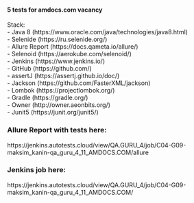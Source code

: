 <h4>5 tests for amdocs.com vacancy</h4>
Stack:<br>
- Java 8 (https://www.oracle.com/java/technologies/java8.html) <br>
- Selenide (https://ru.selenide.org/) <br>
- Allure Report (https://docs.qameta.io/allure/) <br>
- Selenoid (https://aerokube.com/selenoid/) <br>
- Jenkins (https://www.jenkins.io/) <br>
- GitHub (https://github.com/) <br>
- assertJ (https://assertj.github.io/doc/) <br>
- Jackson (https://github.com/FasterXML/jackson) <br>
- Lombok (https://projectlombok.org/) <br>
- Gradle (https://gradle.org/) <br>
- Owner (http://owner.aeonbits.org/) <br>
- Junit5 (https://junit.org/junit5/) <br>

<h3>Allure Report with tests here:</h3> https://jenkins.autotests.cloud/view/QA.GURU_4/job/C04-G09-maksim_kanin-qa_guru_4_11_AMDOCS.COM/allure
<h3>Jenkins job here:</h3> https://jenkins.autotests.cloud/view/QA.GURU_4/job/C04-G09-maksim_kanin-qa_guru_4_11_AMDOCS.COM/
